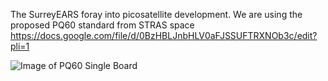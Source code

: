 The SurreyEARS foray into picosatellite development. We are using the proposed PQ60 standard from STRAS space https://docs.google.com/file/d/0BzHBLJnbHLV0aFJSSUFTRXNOb3c/edit?pli=1

![Image of PQ60 Single Board](http://static.squarespace.com/static/53d7dcdce4b07a1cdbbc08a4/t/53ee02d6e4b057d1387e954d/1408107222878/?format=300w)
